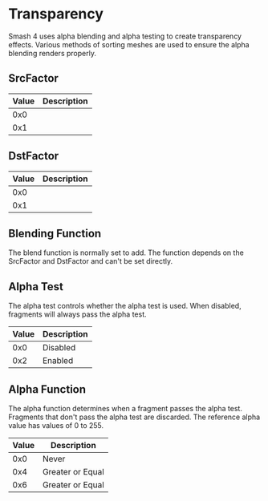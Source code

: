 # Transparency
Smash 4 uses alpha blending and alpha testing to create transparency effects. Various methods of
sorting meshes are used to ensure the alpha blending renders properly.

## SrcFactor
| Value | Description|
| --- | --- |
| 0x0 | |
| 0x1 | |


## DstFactor
| Value | Description|
| --- | --- |
| 0x0 | |
| 0x1 | |

## Blending Function
The blend function is normally set to add. The function depends on the SrcFactor and DstFactor and can't be set directly.

## Alpha Test
The alpha test controls whether the alpha test is used. When disabled, fragments will always pass the alpha test.

| Value | Description|
| --- | --- |
| 0x0 | Disabled |
| 0x2 | Enabled |

## Alpha Function
The alpha function determines when a fragment passes the alpha test. Fragments that don't pass the alpha test are discarded. The reference alpha value has values of 0 to 255.

| Value | Description|
| --- | --- |
| 0x0 | Never |
| 0x4 | Greater or Equal |
| 0x6 | Greater or Equal |
